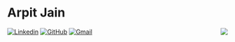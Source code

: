 # Arpit Jain

<img align='right' src="https://github-readme-stats.vercel.app/api?username=arpit9616&show_icons=true">

[![Linkedin](https://img.shields.io/static/v1?label=%20&message=Linkedin&color=blue&logo=Linkedin&style=for-the-badge&logoColor=white)](https://in.linkedin.com/in/arpit9616)
[![GitHub](https://img.shields.io/static/v1?label=%20&message=GitHub&color=gray&logo=GitHub&style=for-the-badge&logoColor=white)](https://github.com/arpit9616)
[![Gmail](https://img.shields.io/static/v1?label=%20&message=Gmail&color=red&logo=gmail&style=for-the-badge&logoColor=white)](mailto:abs.jain16@gmail.com)


<!-- 🚧 **Current Project:** [`monkshu`](https://github.com/TekMonksGitHub/monkshu) -->
